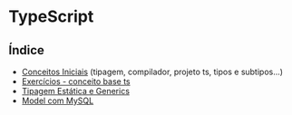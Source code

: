 # TypeScript

## Índice

- [Conceitos Iniciais](https://github.com/albertoscandido/TypeScript/tree/conceito-ts) (tipagem, compilador, projeto ts, tipos e subtipos...)
- [Exercícios - conceito base ts](https://github.com/albertoscandido/TypeScript/tree/exercises_conceito)
- [Tipagem Estática e Generics](https://github.com/albertoscandido/TypeScript/tree/tipagem_estatica_e_generics)
- [Model com MySQL](https://github.com/albertoscandido/TypeScript/tree/tipagem_estatica_e_generics/modelComMsql)
